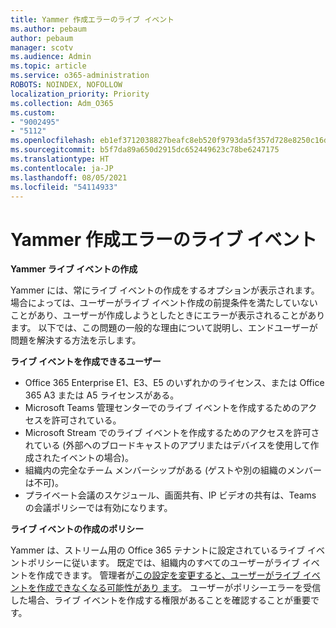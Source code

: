 ```yaml
---
title: Yammer 作成エラーのライブ イベント
ms.author: pebaum
author: pebaum
manager: scotv
ms.audience: Admin
ms.topic: article
ms.service: o365-administration
ROBOTS: NOINDEX, NOFOLLOW
localization_priority: Priority
ms.collection: Adm_O365
ms.custom:
- "9002495"
- "5112"
ms.openlocfilehash: eb1ef3712038827beafc8eb520f9793da5f357d728e8250c16d88a99b8b5fe20
ms.sourcegitcommit: b5f7da89a650d2915dc652449623c78be6247175
ms.translationtype: HT
ms.contentlocale: ja-JP
ms.lasthandoff: 08/05/2021
ms.locfileid: "54114933"
---
```

# <a name="live-events-in-yammer-creation-errors"></a>Yammer 作成エラーのライブ イベント

**Yammer ライブ イベントの作成**

Yammer には、常にライブ イベントの作成をするオプションが表示されます。 場合によっては、ユーザーがライブ イベント作成の前提条件を満たしていないことがあり、ユーザーが作成しようとしたときにエラーが表示されることがあります。 以下では、この問題の一般的な理由について説明し、エンドユーザーが問題を解決する方法を示します。

**ライブ イベントを作成できるユーザー**
- Office 365 Enterprise E1、E3、E5 のいずれかのライセンス、または Office 365 A3 または A5 ライセンスがある。
- Microsoft Teams 管理センターでのライブ イベントを作成するためのアクセスを許可されている。
- Microsoft Stream でのライブ イベントを作成するためのアクセスを許可されている (外部へのブロードキャストのアプリまたはデバイスを使用して作成されたイベントの場合)。
- 組織内の完全なチーム メンバーシップがある (ゲストや別の組織のメンバーは不可)。
- プライベート会議のスケジュール、画面共有、IP ビデオの共有は、Teams の会議ポリシーでは有効になります。

**ライブ イベントの作成のポリシー**

Yammer は、ストリーム用の Office 365 テナントに設定されているライブ イベントポリシーに従います。 既定では、組織内のすべてのユーザーがライブ イベントを作成できます。 管理者が[この設定を変更すると、ユーザーがライブ イベントを作成できなくなる可能性があり ます](https://docs.microsoft.com/stream/live-event-administration#enabling-and-restricting-users-to-creating)。 ユーザーがポリシーエラーを受信した場合、ライブ イベントを作成する権限があることを確認することが重要です。
